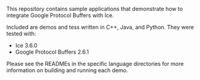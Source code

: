 This repository contains sample applications that demonstrate how to
integrate Google Protocol Buffers with Ice.

Included are demos and tess written in C++, Java, and Python. They were
tested with:

  - Ice 3.6.0
  - Google Protocol Buffers 2.6.1

Please see the READMEs in the specific language directories for
more information on building and running each demo.
